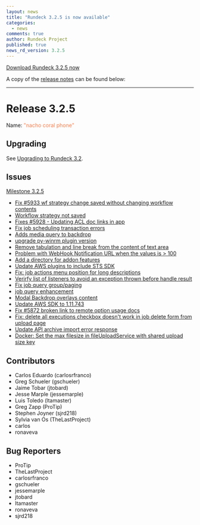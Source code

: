 ```yaml
---
layout: news
title: "Rundeck 3.2.5 is now available"
categories:
  - news
comments: true
author: Rundeck Project
published: true
news_rd_version: 3.2.5
---
```



[Download Rundeck 3.2.5 now](https://www.rundeck.com/download-page)


A copy of the [release notes](https://docs.rundeck.com/docs/history/3_2_x/version-3.2.5.html) can be found below:

--------------------

# Release 3.2.5

Name: <span style="color: coral"><span class="glyphicon glyphicon-phone"></span> "nacho coral phone"</span>

## Upgrading

See [Upgrading to Rundeck 3.2](/upgrading/upgrading-to-rundeck-3.2.html).

## Issues

[Milestone 3.2.5](https://github.com/rundeck/rundeck/milestone/139)

* [Fix #5933 wf strategy change saved without changing workflow contents](https://github.com/rundeck/rundeck/pull/5934)
* [Workflow strategy not saved](https://github.com/rundeck/rundeck/issues/5933)
* [Fixes #5928 - Updating ACL doc links in app](https://github.com/rundeck/rundeck/pull/5929)
* [Fix job scheduling transaction errors](https://github.com/rundeck/rundeck/pull/5923)
* [Adds media query to backdrop](https://github.com/rundeck/rundeck/pull/5915)
* [upgrade py-winrm plugin version](https://github.com/rundeck/rundeck/pull/5914)
* [Remove tabulation and line break from the content of text area](https://github.com/rundeck/rundeck/pull/5912)
* [Problem with WebHook Notification URL when the values is \> 100](https://github.com/rundeck/rundeck/issues/5911)
* [Add a directory for addon features](https://github.com/rundeck/rundeck/pull/5908)
* [Update AWS plugins to include STS SDK](https://github.com/rundeck/rundeck/pull/5905)
* [Fix: job actions menu position for long descriptions](https://github.com/rundeck/rundeck/pull/5904)
* [Verirfy list of listeners to avoid an exception thrown before handle result](https://github.com/rundeck/rundeck/pull/5902)
* [Fix job query group/paging](https://github.com/rundeck/rundeck/pull/5897)
* [job query enhancement](https://github.com/rundeck/rundeck/pull/5896)
* [Modal Backdrop overlays content](https://github.com/rundeck/rundeck/issues/5893)
* [Update AWS SDK to 1.11.743](https://github.com/rundeck/rundeck/pull/5882)
* [Fix #5872 broken link to remote option usage docs](https://github.com/rundeck/rundeck/pull/5873)
* [Fix: delete all executions checkbox doesn't work in job delete form from upload page](https://github.com/rundeck/rundeck/pull/5839)
* [Update API archive import error response](https://github.com/rundeck/rundeck/pull/5833)
* [Docker: Set the max filesize in fileUploadService with shared upload size key](https://github.com/rundeck/rundeck/pull/5411)

## Contributors

* Carlos Eduardo (carlosrfranco)
* Greg Schueler (gschueler)
* Jaime Tobar (jtobard)
* Jesse Marple (jessemarple)
* Luis Toledo (ltamaster)
* Greg Zapp (ProTip)
* Stephen Joyner (sjrd218)
* Sylvia van Os (TheLastProject)
* carlos
* ronaveva

## Bug Reporters

* ProTip
* TheLastProject
* carlosrfranco
* gschueler
* jessemarple
* jtobard
* ltamaster
* ronaveva
* sjrd218
